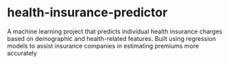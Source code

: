 # health-insurance-predictor
A machine learning project that predicts individual health insurance charges based on demographic and health-related features. Built using regression models to assist insurance companies in estimating premiums more accurately
